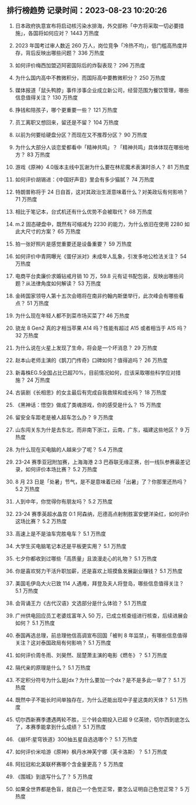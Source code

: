 
## 排行榜趋势 记录时间：2023-08-23 10:20:26
  
  1. 日本政府执意宣布将启动核污染水排海，外交部称「中方将采取一切必要措施」，各国将如何应对？ 1443 万热度
    
  2. 2023 年国考过审人数近 260 万人，岗位竞争「冷热不均」，低门槛高热度并存，背后反映出哪些问题？ 336 万热度
    
  3. 如何评价梅西加盟迈阿密国际后的炸裂表现？ 296 万热度
    
  4. 为什么国内高中不教微积分，而国际高中要教微积分？ 250 万热度
    
  5. 媒体报道「鼠头鸭脖」事件涉事企业成立新公司，经营范围为餐饮管理，哪些信息值得关注？ 130 万热度
    
  6. 挣钱和陪孩子，哪个更重要一些？ 121 万热度
    
  7. 员工离职又想回来，留还是不留？ 104 万热度
    
  8. 以前为何要给硬盘分区？而现在又不推荐分区？ 90 万热度
    
  9. 为什么大部分人谈恋爱都看中「精神共鸣」？「精神共鸣」具体体现在哪些地方？ 83 万热度
    
  10. 游戏《原神》4.0版本主线中瓦谢为什么要在林尼魔术表演时杀人？ 81 万热度
    
  11. 如何评价胡锡进：《中国好声音》里会有多少猫腻？ 74 万热度
    
  12. 特朗普称将于 24 日自首，这对其政治生涯意味着什么？对美政坛有何影响？ 71 万热度
    
  13. 相比于笔记本，台式机还有什么优势不会被取代？ 68 万热度
    
  14. m.2 固态硬盘中，既然有可缩减为 2230 的能力，为什么依旧在使用 2280 如此大尺寸的方案？ 65 万热度
    
  15. 拍一张好照片是感觉重要还是设备重要？ 59 万热度
    
  16. 如何评价中青网曝光《蛋仔派对》未成年人乱象，引发多地公检法关注？ 54 万热度
    
  17. 电商平台卖廉价求婚钻戒月销 10 万，59.8 元有证书配包装，反映出哪些问题？从法律角度如何解读？ 53 万热度
    
  18. 金砖国家领导人第十五次会晤将在南非约翰内斯堡举行，此次峰会有哪些看点？ 51 万热度
    
  19. 为什么现在年轻人都不到菜市场买菜了? 46 万热度
    
  20. 骁龙 8 Gen2 真的才相当苹果 A14 吗？性能有超过 A15 或者相当于 A15 吗？ 32 万热度
    
  21. 为什么说在火星上发现了生命，将会是一个坏消息？ 29 万热度
    
  22. 赵本山老师主演的《鹊刀门传奇》口碑如何？值得追吗？ 26 万热度
    
  23. 新毒株EG.5全国占比已超70%，目前情况如何，应该采取哪些科学应对措施？ 24 万热度
    
  24. 古装剧《长相思》的女主最后有完成自我救赎和成长吗？ 18 万热度
    
  25. 《黑神话：悟空》做成了类魂游戏，你的感受是什么？ 15 万热度
    
  26. 留安全车距老是被人超车怎么办？ 9 万热度
    
  27. 山东闯关东为什是去东北，而非南下浙江，云南，广东，福建这些地区？ 9 万热度
    
  28. 为什么现在买电脑的人越来少了呢？ 5.4 万热度
    
  29. 23-24 赛季亚冠附加赛，上海海港 2:3 巴吞联无缘正赛，创一线队参赛最差记录，如何评价本场比赛？ 5.2 万热度
    
  30. 8 月 23 日是「处暑」节气，是不是意味着已经「出暑」了？你那里还热吗？ 5.2 万热度
    
  31. 人到中年，你觉得你有朋友吗？ 5.2 万热度
    
  32. 23-24 赛季英超水晶宫 0:1 阿森纳，厄德高点射制胜富安健洋染红，如何评价这场比赛？ 5.2 万热度
    
  33. 高速上是不是油车完胜电车？ 5.1 万热度
    
  34. 大学生买电脑笔记本还是平板更实用？ 5.1 万热度
    
  35. 七夕你都收到过哪些「高质量」且浪漫走心的礼物？ 5.1 万热度
    
  36. 你是喜欢努力干活升职加薪，还是喜欢上班摸鱼发展副业赚钱？ 5.1 万热度
    
  37. 美国毛伊岛大火已致 114 人遇难，拜登及夫人将登岛，哪些信息值得关注？ 5.1 万热度
    
  38. 会背诵王力《古代汉语》文选部分是什么体验？ 5.1 万热度
    
  39. 广州供电回应员工老婆炫富年入 50 万，已成立核查组进行核查，后续进展会如何？ 5.1 万热度
    
  40. 泰国再选总理，前总理他信高调宣布回国「被判 8 年监禁」，有哪些信息值得关注？这对泰国政局有何影响？ 5.1 万热度
    
  41. 如何评价周冬雨、刘昊然、屈楚萧主演的电影《燃冬》？ 5.1 万热度
    
  42. 隔代亲的原理是什么？ 5.1 万热度
    
  43. 不定积分符号为什么是∫dx？为什么要加一个dx？是不是多此一举了？ 5.1 万热度
    
  44. 既然中子不能长时间单独存在，为什么还能出现中子星这类的天体？ 5.1 万热度
    
  45. 切尔西新赛季遭遇两轮不胜，三个转会期投入已超 9 亿英镑，切尔西到底怎么了，本赛季能拿到什么成绩？ 5.1 万热度
    
  46. 《崩坏:星穹铁道》300抽五星自选选哪个？ 5.1 万热度
    
  47. 如何评价米哈游《原神》枫丹水神芙宁娜（芙卡洛斯）？ 5.1 万热度
    
  48. 阿拉冠和北美联杯赛哪个含金量更高？ 5 万热度
    
  49. 《围城》到底写什么了？ 5 万热度
    
  50. 如果全世界都是色盲，就自己一个色觉正常，要怎么证明自己色觉正常？ 5 万热度
    
